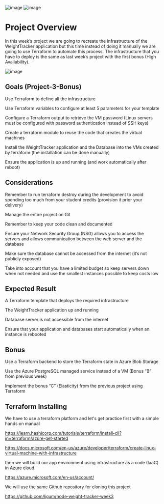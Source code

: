  ![image](https://bootcamp.rhinops.io/images/terraform-intro.gif)
 ![image](https://bootcamp.rhinops.io/images/terraform-logo.png)

# Project Overview


In this week’s project we are going to recreate the infrastructure of the WeightTracker application but this time instead of doing it manually we are going to use Terraform to automate this process. The infrastructure that you have to deploy is the same as last week’s project with the first bonus (High Availability).


   ![image](https://bootcamp.rhinops.io/images/week-4-project-env.png)



## Goals (Project-3-Bonus)
Use Terraform to define all the infrastructure

Use Terraform variables to configure at least 5 parameters for your template

Configure a Terraform output to retrieve the VM password (Linux servers must be configured with password authentication instead of SSH keys)

Create a terraform module to reuse the code that creates the virtual machines

Install the WeightTracker application and the Database into the VMs created by terraform (the installation can be done manually)

Ensure the application is up and running (and work automatically after reboot)

## Considerations
Remember to run terraform destroy during the development to avoid spending too much from your student credits (provision it prior your delivery)

Manage the entire project on Git

Remember to keep your code clean and documented

Ensure your Network Security Group (NSG) allows you to access the servers and allows communication between the web server and the database

Make sure the database cannot be accessed from the internet (it’s not publicly exposed)

Take into account that you have a limited budget so keep servers down when not needed and use the smallest instances possible to keep costs low

## Expected Result
A Terraform template that deploys the required infrastructure

The WeightTracker application up and running

Database server is not accessible from the internet

Ensure that your application and databases start automatically when an instance is rebooted

## Bonus
Use a Terraform backend to store the Terraform state in Azure Blob Storage

Use the Azure PostgreSQL managed service instead of a VM (Bonus “B” from previous week)

Implement the bonus “C” (Elasticity) from the previous project using Terraform

## Terraform Installing

We have to use a terraform platform and let's get practice first with a simple hands on manual

https://learn.hashicorp.com/tutorials/terraform/install-cli?in=terraform/azure-get-started

https://docs.microsoft.com/en-us/azure/developer/terraform/create-linux-virtual-machine-with-infrastructure

then we will build our app environment using infrastructure as a code (IaaC) in Azure cloud

https://azure.microsoft.com/en-us/account/

We will use the same Github repository for cloning this project

https://github.com/ligum/node-weight-tracker-week3




